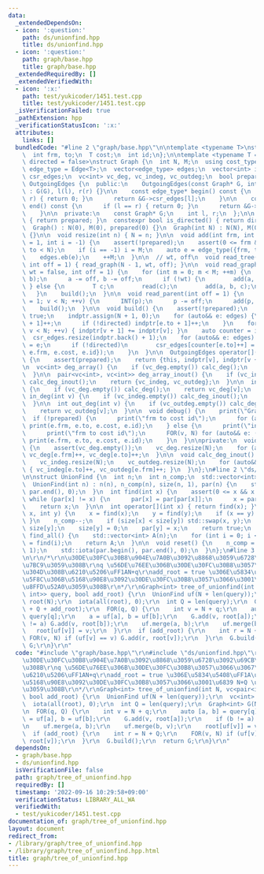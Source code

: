 ```yaml
---
data:
  _extendedDependsOn:
  - icon: ':question:'
    path: ds/unionfind.hpp
    title: ds/unionfind.hpp
  - icon: ':question:'
    path: graph/base.hpp
    title: graph/base.hpp
  _extendedRequiredBy: []
  _extendedVerifiedWith:
  - icon: ':x:'
    path: test/yukicoder/1451.test.cpp
    title: test/yukicoder/1451.test.cpp
  _isVerificationFailed: true
  _pathExtension: hpp
  _verificationStatusIcon: ':x:'
  attributes:
    links: []
  bundledCode: "#line 2 \"graph/base.hpp\"\n\ntemplate <typename T>\nstruct Edge {\n\
    \  int frm, to;\n  T cost;\n  int id;\n};\n\ntemplate <typename T = int, bool\
    \ directed = false>\nstruct Graph {\n  int N, M;\n  using cost_type = T;\n  using\
    \ edge_type = Edge<T>;\n  vector<edge_type> edges;\n  vector<int> indptr;\n  vector<edge_type>\
    \ csr_edges;\n  vc<int> vc_deg, vc_indeg, vc_outdeg;\n  bool prepared;\n\n  class\
    \ OutgoingEdges {\n  public:\n    OutgoingEdges(const Graph* G, int l, int r)\
    \ : G(G), l(l), r(r) {}\n\n    const edge_type* begin() const {\n      if (l ==\
    \ r) { return 0; }\n      return &G->csr_edges[l];\n    }\n\n    const edge_type*\
    \ end() const {\n      if (l == r) { return 0; }\n      return &G->csr_edges[r];\n\
    \    }\n\n  private:\n    const Graph* G;\n    int l, r;\n  };\n\n  bool is_prepared()\
    \ { return prepared; }\n  constexpr bool is_directed() { return directed; }\n\n\
    \  Graph() : N(0), M(0), prepared(0) {}\n  Graph(int N) : N(N), M(0), prepared(0)\
    \ {}\n\n  void resize(int n) { N = n; }\n\n  void add(int frm, int to, T cost\
    \ = 1, int i = -1) {\n    assert(!prepared);\n    assert(0 <= frm && 0 <= to &&\
    \ to < N);\n    if (i == -1) i = M;\n    auto e = edge_type({frm, to, cost, i});\n\
    \    edges.eb(e);\n    ++M;\n  }\n\n  // wt, off\n  void read_tree(bool wt = false,\
    \ int off = 1) { read_graph(N - 1, wt, off); }\n\n  void read_graph(int M, bool\
    \ wt = false, int off = 1) {\n    for (int m = 0; m < M; ++m) {\n      INT(a,\
    \ b);\n      a -= off, b -= off;\n      if (!wt) {\n        add(a, b);\n     \
    \ } else {\n        T c;\n        read(c);\n        add(a, b, c);\n      }\n \
    \   }\n    build();\n  }\n\n  void read_parent(int off = 1) {\n    for (int v\
    \ = 1; v < N; ++v) {\n      INT(p);\n      p -= off;\n      add(p, v);\n    }\n\
    \    build();\n  }\n\n  void build() {\n    assert(!prepared);\n    prepared =\
    \ true;\n    indptr.assign(N + 1, 0);\n    for (auto&& e: edges) {\n      indptr[e.frm\
    \ + 1]++;\n      if (!directed) indptr[e.to + 1]++;\n    }\n    for (int v = 0;\
    \ v < N; ++v) { indptr[v + 1] += indptr[v]; }\n    auto counter = indptr;\n  \
    \  csr_edges.resize(indptr.back() + 1);\n    for (auto&& e: edges) {\n      csr_edges[counter[e.frm]++]\
    \ = e;\n      if (!directed)\n        csr_edges[counter[e.to]++] = edge_type({e.to,\
    \ e.frm, e.cost, e.id});\n    }\n  }\n\n  OutgoingEdges operator[](int v) const\
    \ {\n    assert(prepared);\n    return {this, indptr[v], indptr[v + 1]};\n  }\n\
    \n  vc<int> deg_array() {\n    if (vc_deg.empty()) calc_deg();\n    return vc_deg;\n\
    \  }\n\n  pair<vc<int>, vc<int>> deg_array_inout() {\n    if (vc_indeg.empty())\
    \ calc_deg_inout();\n    return {vc_indeg, vc_outdeg};\n  }\n\n  int deg(int v)\
    \ {\n    if (vc_deg.empty()) calc_deg();\n    return vc_deg[v];\n  }\n\n  int\
    \ in_deg(int v) {\n    if (vc_indeg.empty()) calc_deg_inout();\n    return vc_indeg[v];\n\
    \  }\n\n  int out_deg(int v) {\n    if (vc_outdeg.empty()) calc_deg_inout();\n\
    \    return vc_outdeg[v];\n  }\n\n  void debug() {\n    print(\"Graph\");\n  \
    \  if (!prepared) {\n      print(\"frm to cost id\");\n      for (auto&& e: edges)\
    \ print(e.frm, e.to, e.cost, e.id);\n    } else {\n      print(\"indptr\", indptr);\n\
    \      print(\"frm to cost id\");\n      FOR(v, N) for (auto&& e: (*this)[v])\
    \ print(e.frm, e.to, e.cost, e.id);\n    }\n  }\n\nprivate:\n  void calc_deg()\
    \ {\n    assert(vc_deg.empty());\n    vc_deg.resize(N);\n    for (auto&& e: edges)\
    \ vc_deg[e.frm]++, vc_deg[e.to]++;\n  }\n\n  void calc_deg_inout() {\n    assert(vc_indeg.empty());\n\
    \    vc_indeg.resize(N);\n    vc_outdeg.resize(N);\n    for (auto&& e: edges)\
    \ { vc_indeg[e.to]++, vc_outdeg[e.frm]++; }\n  }\n};\n#line 2 \"ds/unionfind.hpp\"\
    \n\nstruct UnionFind {\n  int n;\n  int n_comp;\n  std::vector<int> size, par;\n\
    \  UnionFind(int n) : n(n), n_comp(n), size(n, 1), par(n) {\n    std::iota(par.begin(),\
    \ par.end(), 0);\n  }\n  int find(int x) {\n    assert(0 <= x && x < n);\n   \
    \ while (par[x] != x) {\n      par[x] = par[par[x]];\n      x = par[x];\n    }\n\
    \    return x;\n  }\n\n  int operator[](int x) { return find(x); }\n\n  bool merge(int\
    \ x, int y) {\n    x = find(x);\n    y = find(y);\n    if (x == y) { return false;\
    \ }\n    n_comp--;\n    if (size[x] < size[y]) std::swap(x, y);\n    size[x] +=\
    \ size[y];\n    size[y] = 0;\n    par[y] = x;\n    return true;\n  }\n\n  std::vector<int>\
    \ find_all() {\n    std::vector<int> A(n);\n    for (int i = 0; i < n; ++i) A[i]\
    \ = find(i);\n    return A;\n  }\n\n  void reset() {\n    n_comp = n;\n    size.assign(n,\
    \ 1);\n    std::iota(par.begin(), par.end(), 0);\n  }\n};\n#line 3 \"graph/tree_of_unionfind.hpp\"\
    \n\r\n/*\r\n\u30DE\u30FC\u30B8\u904E\u7A0B\u3092\u8868\u3059\u6728\u3092\u69CB\
    \u7BC9\u3059\u308B\r\nq \u56DE\u76EE\u306B\u30DE\u30FC\u30B8\u3057\u3066\u3067\
    \u304D\u308B\u6210\u5206\uFF1AN+q\r\nadd_root = true \u306E\u5834\u5408\uFF1A\u6700\
    \u5F8C\u306B\u5168\u90E8\u3092\u30DE\u30FC\u30B8\u3057\u3066\u3001\u6839 N+Q \u3092\
    \u8FFD\u52A0\u3059\u308B\r\n*/\r\nGraph<int> tree_of_unionfind(int N, vc<pair<int,\
    \ int>> query, bool add_root) {\r\n  UnionFind uf(N + len(query));\r\n  vc<int>\
    \ root(N);\r\n  iota(all(root), 0);\r\n  int Q = len(query);\r\n  Graph<int> G(N\
    \ + Q + add_root);\r\n  FOR(q, Q) {\r\n    int v = N + q;\r\n    auto [a, b] =\
    \ query[q];\r\n    a = uf[a], b = uf[b];\r\n    G.add(v, root[a]);\r\n    if (b\
    \ != a) G.add(v, root[b]);\r\n    uf.merge(a, b);\r\n    uf.merge(b, v);\r\n \
    \   root[uf[v]] = v;\r\n  }\r\n  if (add_root) {\r\n    int r = N + Q;\r\n   \
    \ FOR(v, N) if (uf[v] == v) G.add(r, root[v]);\r\n  }\r\n  G.build();\r\n  return\
    \ G;\r\n}\r\n"
  code: "#include \"graph/base.hpp\"\r\n#include \"ds/unionfind.hpp\"\r\n\r\n/*\r\n\
    \u30DE\u30FC\u30B8\u904E\u7A0B\u3092\u8868\u3059\u6728\u3092\u69CB\u7BC9\u3059\
    \u308B\r\nq \u56DE\u76EE\u306B\u30DE\u30FC\u30B8\u3057\u3066\u3067\u304D\u308B\
    \u6210\u5206\uFF1AN+q\r\nadd_root = true \u306E\u5834\u5408\uFF1A\u6700\u5F8C\u306B\
    \u5168\u90E8\u3092\u30DE\u30FC\u30B8\u3057\u3066\u3001\u6839 N+Q \u3092\u8FFD\u52A0\
    \u3059\u308B\r\n*/\r\nGraph<int> tree_of_unionfind(int N, vc<pair<int, int>> query,\
    \ bool add_root) {\r\n  UnionFind uf(N + len(query));\r\n  vc<int> root(N);\r\n\
    \  iota(all(root), 0);\r\n  int Q = len(query);\r\n  Graph<int> G(N + Q + add_root);\r\
    \n  FOR(q, Q) {\r\n    int v = N + q;\r\n    auto [a, b] = query[q];\r\n    a\
    \ = uf[a], b = uf[b];\r\n    G.add(v, root[a]);\r\n    if (b != a) G.add(v, root[b]);\r\
    \n    uf.merge(a, b);\r\n    uf.merge(b, v);\r\n    root[uf[v]] = v;\r\n  }\r\n\
    \  if (add_root) {\r\n    int r = N + Q;\r\n    FOR(v, N) if (uf[v] == v) G.add(r,\
    \ root[v]);\r\n  }\r\n  G.build();\r\n  return G;\r\n}\r\n"
  dependsOn:
  - graph/base.hpp
  - ds/unionfind.hpp
  isVerificationFile: false
  path: graph/tree_of_unionfind.hpp
  requiredBy: []
  timestamp: '2022-09-16 10:29:58+09:00'
  verificationStatus: LIBRARY_ALL_WA
  verifiedWith:
  - test/yukicoder/1451.test.cpp
documentation_of: graph/tree_of_unionfind.hpp
layout: document
redirect_from:
- /library/graph/tree_of_unionfind.hpp
- /library/graph/tree_of_unionfind.hpp.html
title: graph/tree_of_unionfind.hpp
---
```


